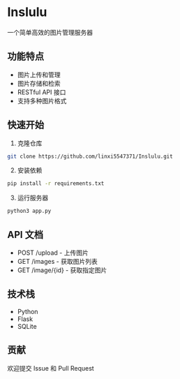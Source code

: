 # Inslulu
一个简单高效的图片管理服务器

## 功能特点
- 图片上传和管理
- 图片存储和检索
- RESTful API 接口
- 支持多种图片格式

## 快速开始
1. 克隆仓库
```bash
git clone https://github.com/linxi5547371/Inslulu.git
```

2. 安装依赖
```bash
pip install -r requirements.txt
```

3. 运行服务器
```bash
python3 app.py
```

## API 文档
- POST /upload - 上传图片
- GET /images - 获取图片列表
- GET /image/{id} - 获取指定图片

## 技术栈
- Python
- Flask
- SQLite

## 贡献
欢迎提交 Issue 和 Pull Request


